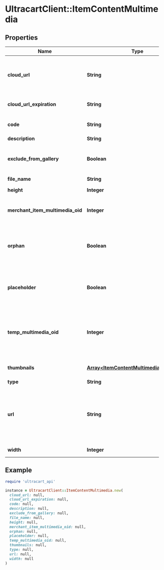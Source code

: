 # UltracartClient::ItemContentMultimedia

## Properties

| Name | Type | Description | Notes |
| ---- | ---- | ----------- | ----- |
| **cloud_url** | **String** | URL where the image can be downloaded from the cloud | [optional] |
| **cloud_url_expiration** | **String** | Expiration date of the cloud URL | [optional] |
| **code** | **String** | Code assigned to the file | [optional] |
| **description** | **String** | Description | [optional] |
| **exclude_from_gallery** | **Boolean** | True to exclude from multimedia gallery | [optional] |
| **file_name** | **String** | File name | [optional] |
| **height** | **Integer** | Height of the image | [optional] |
| **merchant_item_multimedia_oid** | **Integer** | Item multimedia object identifier | [optional] |
| **orphan** | **Boolean** | True if the multimedia is an orphan of the active StoreFront themes | [optional] |
| **placeholder** | **Boolean** | True if the object is a place holder that can be populated | [optional] |
| **temp_multimedia_oid** | **Integer** | Temporary multimedia object identifier assigned if uploading new multimedia | [optional] |
| **thumbnails** | [**Array&lt;ItemContentMultimediaThumbnail&gt;**](ItemContentMultimediaThumbnail.md) | Thumbnails of this image | [optional] |
| **type** | **String** | Type of file | [optional] |
| **url** | **String** | URL to download file (on new multimedia record this can be a URL for UltraCart to fetch) | [optional] |
| **width** | **Integer** | Width of the image | [optional] |

## Example

```ruby
require 'ultracart_api'

instance = UltracartClient::ItemContentMultimedia.new(
  cloud_url: null,
  cloud_url_expiration: null,
  code: null,
  description: null,
  exclude_from_gallery: null,
  file_name: null,
  height: null,
  merchant_item_multimedia_oid: null,
  orphan: null,
  placeholder: null,
  temp_multimedia_oid: null,
  thumbnails: null,
  type: null,
  url: null,
  width: null
)
```

